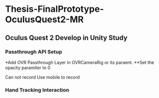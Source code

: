 # Thesis-FinalPrototype-OculusQuest2-MR

## Oculus Quest 2 Develop in Unity Study
### Passthrough API Setup
*Add OVR Passthrough Layer in OVRCameraRig or its paraent.
**Set the opacity paramiter to 0

Can not record
Use mobile to record

### Hand Tracking Interaction
